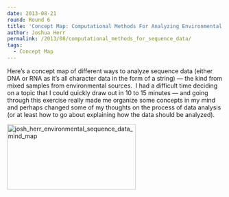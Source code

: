 ```yaml
---
date: 2013-08-21
round: Round 6
title: 'Concept Map: Computational Methods For Analyzing Environmental Sequence Data'
author: Joshua Herr
permalink: /2013/08/computational_methods_for_sequence_data/
tags:
  - Concept Map
---
```

Here&#8217;s a concept map of different ways to analyze sequence data (either DNA or RNA as it&#8217;s all character data in the form of a string) &#8212; the kind from mixed samples from environmental sources.  I had a difficult time deciding on a topic that I could quickly draw out in 10 to 15 minutes &#8212; and going through this exercise really made me organize some concepts in my mind and perhaps changed some of my thoughts on the process of data analysis (or at least how to go about explaining how the data should be analyzed).

[<img class="alignnone size-medium wp-image-4037" alt="josh_herr_environmental_sequence_data_mind_map" src="http://files.software-carpentry.org/training-course/2013/08/josh_herr_environmental_sequence_data_mind_map2-300x153.jpg" width="300" height="153" />][1]

 [1]: http://files.software-carpentry.org/training-course/2013/08/josh_herr_environmental_sequence_data_mind_map2.jpg
